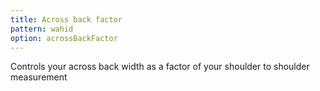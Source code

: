 ```yaml
---
title: Across back factor
pattern: wahid
option: acrossBackFactor
---
```


Controls your across back width as a factor of your shoulder to shoulder measurement